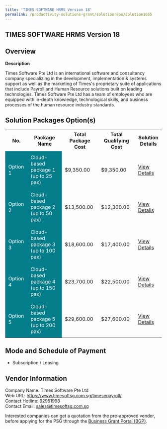 ```yaml
---
title: 'TIMES SOFTWARE HRMS Version 18'
permalink: /productivity-solutions-grant/solutionrepo/solution1655
---
```


## TIMES SOFTWARE HRMS Version 18

## Overview

**Description**

Times Software Pte Ltd is an international software and consultancy company specializing in the development, implementation & systems support as well as the marketing of Times's proprietary suite of applications that include Payroll and Human Resource solutions built on leading technologies.
Times Software Pte Ltd has a team of employees who are equipped with in-depth knowledge, technological skills, and business processes of the human resource industry standards.

## Solution Packages Option(s)

<table>
<tr>
<th><b>No.</b></th>
<th><b>Package Name</b></th>
<th><b>Total Package Cost</b></th>
<th><b>Total Qualifying Cost</b></th>
<th><b>Solution Details</b></th>
</tr>
<tr>
<td style='padding: 10px; background-color: #037E8A; color: #FFFFFF;'>Option 1</td>
<td style='padding: 10px; background-color: #037E8A; color: #FFFFFF;'>Cloud-based package 1 (up to 25 pax)</td>
<td style='padding: 10px;'>$9,350.00</td>
<td style='padding: 10px;'>$9,350.00</td>
<td style='padding: 10px;'><a href='/images/psg/Times_Software_HRMS_Ver18_07092023_Desensitised_Annex3_Part1.pdf' target='_blank'>View Details</a></td>
</tr>
<tr>
<td style='padding: 10px; background-color: #037E8A; color: #FFFFFF;'>Option 2</td>
<td style='padding: 10px; background-color: #037E8A; color: #FFFFFF;'>Cloud-based package 2 (up to 50 pax)</td>
<td style='padding: 10px;'>$13,500.00</td>
<td style='padding: 10px;'>$12,300.00</td>
<td style='padding: 10px;'><a href='/images/psg/Times_Software_HRMS_Ver18_07092023_Desensitised_Annex3_Part2.pdf' target='_blank'>View Details</a></td>
</tr>
<tr>
<td style='padding: 10px; background-color: #037E8A; color: #FFFFFF;'>Option 3</td>
<td style='padding: 10px; background-color: #037E8A; color: #FFFFFF;'>Cloud-based package 3 (up to 100 pax)</td>
<td style='padding: 10px;'>$18,600.00</td>
<td style='padding: 10px;'>$17,400.00</td>
<td style='padding: 10px;'><a href='/images/psg/Times_Software_HRMS_Ver18_07092023_Desensitised_Annex3_Part3.pdf' target='_blank'>View Details</a></td>
</tr>
<tr>
<td style='padding: 10px; background-color: #037E8A; color: #FFFFFF;'>Option 4</td>
<td style='padding: 10px; background-color: #037E8A; color: #FFFFFF;'>Cloud-based package 4 (up to 150 pax)</td>
<td style='padding: 10px;'>$23,700.00</td>
<td style='padding: 10px;'>$22,500.00</td>
<td style='padding: 10px;'><a href='/images/psg/Times_Software_HRMS_Ver18_07092023_Desensitised_Annex3_Part4.pdf' target='_blank'>View Details</a></td>
</tr>
<tr>
<td style='padding: 10px; background-color: #037E8A; color: #FFFFFF;'>Option 5</td>
<td style='padding: 10px; background-color: #037E8A; color: #FFFFFF;'>Cloud-based package 5 (up to 200 pax)</td>
<td style='padding: 10px;'>$29,600.00</td>
<td style='padding: 10px;'>$27,600.00</td>
<td style='padding: 10px;'><a href='/images/psg/Times_Software_HRMS_Ver18_07092023_Desensitised_Annex3_Part5.pdf' target='_blank'>View Details</a></td>
</tr>
</table>

## Mode and Schedule of Payment

 - Subscription / Leasing

## Vendor Information

 Company Name: Times Software Pte Ltd<br>Web URL: https://www.timesoftsg.com.sg/timesepayroll/ <br>Contact Hotline: 62951998 <br>Contact Email: sales@timesoftsg.com.sg <br>

Interested companies can get a quotation from the pre-approved vendor, before applying for the PSG through the <a href='https://www.businessgrants.gov.sg/' target='_blank' rel='noopener'>Business Grant Portal (BGP)</a>.

<script src="/jquery/resize-tables.js"></script>
